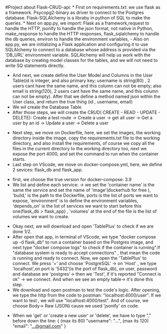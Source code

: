 #Project about Flask-CRUD-api: 
	*  First on requirements.txt: we use flask as a framework. Psycopg2-binary as driver to connect to the Postgres database. Flask-SQLAlchemy is a libraby in python of SQL to make the queries.
	*  Next on app.py, we import: Flask as a framework,request to handle the HTTP, jsonify to handle the json format, not native in Python, make_response to handle the HTTP responses, flask_sqlalchemy to handle the db queries, environ to handle the environment variables,
						  - Also on app.py, we are initializing a Flask application and configuring it to use SQLAlchemy to connect to a database whose address is provided via the 'DB_URL' environment variable. SQLAlchemy will help us work with the database by creating model classes for the tables, and we will not need to write SQ statements directly.
  - And next, we create define the User Model and Columns in the User Table(id is integer, and also primary key; username is string(80) , 2 users cant have the same name, and this column can not be empty; also email is string(120), 2 users cant have the same name, and this column can not be empty). After that we define a method named json within the User class, and return the true thing (id , username, email)
  - We wil create the Database Table
  - After those steps, we will create the CRUD( CREATE - READ - UPDATE - DELETE): Create a test route -> Create a user -> get all user -> Get a user by an id -> Update a user -> Delete a user
*  Next step, we move on Dockerfile, here, we set the images, the working directory inside the image, copy the requirements.txt file to the working directory, and also install the requirements, of course we copy all the files in the current directory to the working directory too, next we expose the port 4000, and set the command to run when the container starts.
*  Last step on VScode, we move on docker-compose.yml, here, we define 2 sevices: flask_db and flask_app.
  - first, we choose the true version for docker-compose: 3.9
  - We list and define each service:
        -> we set the 'container name' is the same the service and set the name of 'image'(dockerhub for free ), 'build,' is the path to the Dockerfile, ports is the list of ports we want to expose, 'environment' is to define the environment variables, 'depends_on' is the list of services we want to start before this one(flask_db > flask_app) , 'volumes' at the end of the file is the list of volumes we want to create.
* Okay next, we will download and open 'TablePlus' to check if we are done 1/2.
* After open that app, in terminal of VScode, we type "docker compose up -d flask_db" to run a container based on the Postgres image, and next type "docker compose logs" to check if the container is running".If "database system is ready to accept connections" , that mean the code is running and ready to connect. Now, we open the 'TablePlus' to connect. We press '+' and choose 'PostgreSQL' -> on 'Host' , we type 'localhost',on port is '5432'(is the port of flask_db), on user, password and database are 'postgres'-> then we 'Test', if it's reported "Connect is ok" -> we connect. And when we see an empty table-> it's done this step.
*  We download and open postman to test the code's logic. After opening, we type the http from the code to postman: "localhost:4000/user". If we want to test , we will use "localhost:4000/test". And of course, we choose Body-> Raw (JSON) cause we used 'jsonify' on code.
  + When we 'get' or 'create a new user' or 'delete', we have to type "," before down the line:
            {
    (max its 80)        "username": "...",
    (max its 120)       "email": "...@gmail.com"
            }
